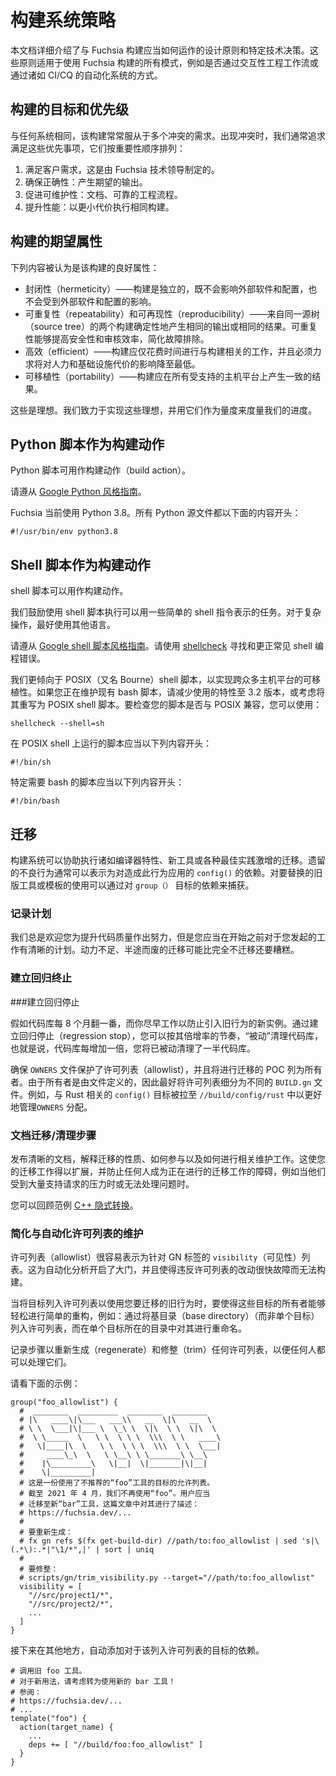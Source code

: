 <!-- 
# Build system policies
 -->
# 构建系统策略

<!-- 
This document details design principles and specific technical decisions made
that relate to how the Fuchsia build should work.
These principles apply to all modes of using the Fuchsia build, for instance
whether by interactive engineering workflows or via automated systems such as
CI/CQ.
 -->
本文档详细介绍了与 Fuchsia 构建应当如何运作的设计原则和特定技术决策。这些原则适用于使用 Fuchsia 构建的所有模式，例如是否通过交互性工程工作流或通过诸如 CI/CQ 的自动化系统的方式。

<!-- 
## Goals and priorities of the build
 -->
## 构建的目标和优先级

<!-- 
Like any system, the build is often subject to multiple conflicting
requirements. When there is a conflict, we generally seek to satisfy these
priorities by order of importance:

1. Meet customer requirements, as determined by Fuchsia technical leadership.
2. Ensure correctness: produce the desired outputs.
3. Promote maintainability: documentation, sound engineering processes.
4. Improve performance: perform the same builds at a lower cost.
 -->
与任何系统相同，该构建常常服从于多个冲突的需求。出现冲突时，我们通常追求满足这些优先事项，它们按重要性顺序排列：

1. 满足客户需求，这是由 Fuchsia 技术领导制定的。
2. 确保正确性：产生期望的输出。
3. 促进可维护性：文档、可靠的工程流程。
4. 提升性能：以更小代价执行相同构建。

<!-- 
## Desired properties of the build
 -->
## 构建的期望属性

<!-- 
The following are considered to be good properties for the build:

* Hermeticity - the build is self-contained and neither influences external
  software and configuration or is influenced by external software and
  configuration. Build steps 
* Repeatability and reproducibility - two builds from the same source tree
  produce the same output or the same outcome deterministically.
  Reproducibility promotes security and auditing, and simplifies
  troubleshooting.
* Efficient - builds should only spend time doing work relevant to the build,
  and must aim to minimize the impact on both human and infrastructure costs.
* Portability - builds should produce consistent results across all supported
  host platforms.
 -->
下列内容被认为是该构建的良好属性：

* 封闭性（hermeticity）——构建是独立的，既不会影响外部软件和配置，也不会受到外部软件和配置的影响。<!-- 构建步骤 -->
* 可重复性（repeatability）和可再现性（reproducibility）——来自同一源树（source tree）的两个构建确定性地产生相同的输出或相同的结果。可重复性能够提高安全性和审核效率，简化故障排除。
* 高效（efficient）——构建应仅花费时间进行与构建相关的工作，并且必须力求将对人力和基础设施代价的影响降至最低。
* 可移植性（portability）——构建应在所有受支持的主机平台上产生一致的结果。

<!-- 
These are ideals.
We aim to meet these ideals and measure our progress against these measures.
 -->
这些是理想。我们致力于实现这些理想，并用它们作为量度来度量我们的进度。

<!-- 
## Python scripts as build actions
 -->
## Python 脚本作为构建动作

<!-- 
Python scripts may be used as build actions.
 -->
Python 脚本可用作构建动作（build action）。

<!-- 
Please follow the [Google style guide for Python][python-style].
 -->
请遵从 [Google Python 风格指南][python-style]。

<!-- 
Fuchsia currently uses Python 3.8. All Python sources are to begin with the
following:
 -->
Fuchsia 当前使用 Python 3.8。所有 Python 源文件都以下面的内容开头：

```shell
#!/usr/bin/env python3.8
```

<!-- 
## Shell scripts as build actions
 -->
## Shell 脚本作为构建动作

<!-- 
Shell scripts may be used as build actions.

Shell scripts are encouraged for tasks that can be expressed with a few simple
shell commands. For complex operations, other languages are preferred.

Please follow the [Google style guide for shell scripting][bash-style].
Please use [shellcheck] to find and correct common shell programming errors.
 -->
shell 脚本可以用作构建动作。

我们鼓励使用 shell 脚本执行可以用一些简单的 shell 指令表示的任务。对于复杂操作，最好使用其他语言。

请遵从 [Google shell 脚本风格指南][bash-style]。请使用 [shellcheck] 寻找和更正常见 shell 编程错误。

<!-- 
We prefer POSIX (aka Bourne) shell scripts for portability across wide set of
host platforms.
If you're maintaining an existing Bash script, please restrict the features
used to version 3.2, or consider rewriting the script as POSIX shell script.
To check whether your script is POSIX compliant, you can use:
 -->
我们更倾向于 POSIX（又名 Bourne）shell 脚本，以实现跨众多主机平台的可移植性。如果您正在维护现有 bash 脚本，请减少使用的特性至 3.2 版本，或考虑将其重写为 POSIX shell 脚本。要检查您的脚本是否与 POSIX 兼容，您可以使用：

```posix-terminal
shellcheck --shell=sh
```

<!-- 
Scripts that run on POSIX shell should begin with the following:
 -->
在 POSIX shell 上运行的脚本应当以下列内容开头：

```shell
#!/bin/sh
```

<!-- 
Scripts that specifically require Bash should begin with the following:
 -->
特定需要 bash 的脚本应当以下列内容开头：

```shell
#!/bin/bash
```

<!-- 
## Migrations
 -->
## 迁移

<!-- 
The build system can assist in performing migrations for such things as
compiler features, new tools, or proliferation of various best practices.
A legacy undesired behavior can often be expressed in terms of a dependency
on a `config()` that applies this behavior. The use of a legacy tool or
template to be replaced can be captured by a dependency on a `group()`
target.
 -->
构建系统可以协助执行诸如编译器特性、新工具或各种最佳实践激增的迁移。遗留的不良行为通常可以表示为对造成此行为应用的 `config()` 的依赖。对要替换的旧版工具或模板的使用可以通过对 `group（）` 目标的依赖来捕获。

<!-- 
### Commit to a plan
 -->
### 记录计划

<!-- 
Efforts to improve code health are always welcome, but you should have a clear
plan to finish what you started before you begin. A half-done migration that's
run out of momentum could be worse than no migration at all.
 -->
我们总是欢迎您为提升代码质量作出努力，但是您应当在开始之前对于您发起的工作有清晰的计划。动力不足、半途而废的迁移可能比完全不迁移还要糟糕。

<!-- 
### Establish a regression stop
 -->
### 建立回归终止

<!-- 
Assume that the codebase doubles every 8 months, and work as early as you can
to prevent new instances of the legacy behavior from being introduced. By
establishing a regression stop, you are "passively" cleaning up the codebase as
governed by its doubling rate, i.e. every doubling period you will have
passively cleaned up half of the codebase.

Ensure that allowlists are guarded by `OWNERS` files, and that POCs for the
migration are listed as owners. Since owners are defined by file, it may be
preferable to subdivide allowlists to different `BUILD.gn` files. For instance,
`config()` targets related to Rust were pulled out to `//build/config/rust` to
better manage the `OWNERS` assignments.
 -->
###建立回归停止

假如代码库每 8 个月翻一番，而你尽早工作以防止引入旧行为的新实例。通过建立回归停止（regression stop），您可以按其倍增率的节奏，“被动”清理代码库，也就是说，代码库每增加一倍，您将已被动清理了一半代码库。

确保 `OWNERS` 文件保护了许可列表（allowlist），并且将进行迁移的 POC 列为所有者。由于所有者是由文件定义的，因此最好将许可列表细分为不同的 `BUILD.gn` 文件。例如，与 Rust 相关的 `config()` 目标被拉至 `//build/config/rust` 中以更好地管理`OWNERS` 分配。


<!-- 
### Document migration / cleanup steps
 -->
### 文档迁移/清理步骤

<!-- 
Publish a clear document explaining the nature of the migration, how to
participate, and how to perform related maintenance work. This allows your
migration effort to scale, and keeps any individual from becoming a roadblock to
ongoing migration efforts such as when they're overwhelmed with support requests
or otherwise unavailable to attend to questions.

Review [C++ implicit conversions][wconversion-project] as a positive example.
 -->
发布清晰的文档，解释迁移的性质、如何参与以及如何进行相关维护工作。这使您的迁移工作得以扩展，并防止任何人成为正在进行的迁移工作的障碍，例如当他们受到大量支持请求的压力时或无法处理问题时。

您可以回顾范例 [C++ 隐式转换][wconversion-project]。

<!-- 
### Simplify and automate allowlist maintenance
 -->
### 简化与自动化许可列表的维护

<!-- 
Allowlists are easy to express as `visibility` lists for GN targets. This opens
the door to automated analysis, and makes changes that violate the allowlist
fail their builds quickly.

When allowlisting targets to use the legacy behavior that you're migrating away
from, make it easy for owners of those targets to make simple refactors such as
renaming individual targets within their directories by allowlisting base
directories, not individual targets.

Document the steps to regenerate and trim any allowlist, such that they can be
conducted by anyone.

See the example below:
 -->
许可列表（allowlist）很容易表示为针对 GN 标签的 `visibility`（可见性）列表。这为自动化分析开启了大门，并且使得违反许可列表的改动很快故障而无法构建。

当将目标列入许可列表以使用您要迁移的旧行为时，要使得这些目标的所有者能够轻松进行简单的重构，例如：通过将基目录（base directory）（而非单个目标）列入许可列表，而在单个目标所在的目录中对其进行重命名。

记录步骤以重新生成（regenerate）和修整（trim）任何许可列表，以便任何人都可以处理它们。

请看下面的示例：

<!-- 
```gn
group("foo_allowlist") {
  #  ________  _________  ________  ________
  # |\   ____\|\___   ___\\   __  \|\   __  \
  # \ \  \___|\|___ \  \_\ \  \|\  \ \  \|\  \
  #  \ \_____  \   \ \  \ \ \  \\\  \ \   ____\
  #   \|____|\  \   \ \  \ \ \  \\\  \ \  \___|
  #     ____\_\  \   \ \__\ \ \_______\ \__\
  #    |\_________\   \|__|  \|_______|\|__|
  #    \|_________|
  # This is an allowlist of targets that use the deprecated "foo" tool.
  # As of April 2021 we no longer use "foo". Users should migrate to the new
  # "bar" tool as described in this guide:
  # https://fuchsia.dev/...
  #
  # To regenerate:
  # fx gn refs $(fx get-build-dir) //path/to:foo_allowlist | sed 's|\(.*\):.*|"\1/*",|' | sort | uniq
  #
  # To trim:
  # scripts/gn/trim_visibility.py --target="//path/to:foo_allowlist"
  visibility = [
    "//src/project1/*",
    "//src/project2/*",
    ...
  ]
}
```
 -->
```gn
group("foo_allowlist") {
  #  ________  _________  ________  ________
  # |\   ____\|\___   ___\\   __  \|\   __  \
  # \ \  \___|\|___ \  \_\ \  \|\  \ \  \|\  \
  #  \ \_____  \   \ \  \ \ \  \\\  \ \   ____\
  #   \|____|\  \   \ \  \ \ \  \\\  \ \  \___|
  #     ____\_\  \   \ \__\ \ \_______\ \__\
  #    |\_________\   \|__|  \|_______|\|__|
  #    \|_________|
  # 这是一份使用了不推荐的“foo”工具的目标的允许列表。
  # 截至 2021 年 4 月，我们不再使用“foo”。用户应当
  # 迁移至新“bar”工具，这篇文章中对其进行了描述：
  # https://fuchsia.dev/...
  #
  # 要重新生成：
  # fx gn refs $(fx get-build-dir) //path/to:foo_allowlist | sed 's|\(.*\):.*|"\1/*",|' | sort | uniq
  #
  # 要修整：
  # scripts/gn/trim_visibility.py --target="//path/to:foo_allowlist"
  visibility = [
    "//src/project1/*",
    "//src/project2/*",
    ...
  ]
}
```

<!-- 
Then elsewhere, automatically add a dependency on the allowlisted target.
 -->
接下来在其他地方，自动添加对于该列入许可列表的目标的依赖。

<!-- 
```gn
# Invoke the legacy foo tool.
# For new usage, please consider using the new bar tool instead!
# See:
# https://fuchsia.dev/...
# ...
template("foo") {
  action(target_name) {
    ...
    deps += [ "//build/foo:foo_allowlist" ]
  }
}
```
 -->
```gn
# 调用旧 foo 工具。
# 对于新用法，请考虑转为使用新的 bar 工具！
# 参阅：
# https://fuchsia.dev/...
# ...
template("foo") {
  action(target_name) {
    ...
    deps += [ "//build/foo:foo_allowlist" ]
  }
}
```


[bash-style]: https://google.github.io/styleguide/shellguide.html
[python-style]: https://google.github.io/styleguide/pyguide.html
[shellcheck]: https://www.shellcheck.net/
[wconversion-project]: /docs/contribute/open_projects/cpp/wconversion.md
